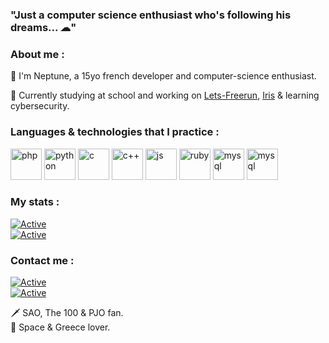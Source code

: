 ### "Just a computer science enthusiast who's following his dreams... ☁"  

### About me :  
💨 I'm Neptune, a 15yo french developer and computer-science enthusiast.  
  
📌 Currently studying at school and working on <a href="https://github.com/Neptune-IT/Lets-Freerun">Lets-Freerun</a>, <a href="https://github.com/Neptune-IT/Iris">Iris</a> & learning cybersecurity.  
  
### Languages & technologies that I practice :  
<p align="left">
<img src="https://github.com/jessestuart/js-devicon/blob/master/icons/php/php-original.svg" alt="php" width="50" height="50"/>  
<img src="https://github.com/jessestuart/js-devicon/blob/master/icons/python/python-original.svg" alt="python" width="50" height="50"/>  
<img src="https://github.com/jessestuart/js-devicon/blob/master/icons/c/c-original.svg" alt="c" width="50" height="50"/>  
<img src="https://github.com/jessestuart/js-devicon/blob/master/icons/cplusplus/cplusplus-original.svg" alt="c++" width="50" height="50"/>  
<img src="https://github.com/jessestuart/js-devicon/blob/master/icons/javascript/javascript-original.svg" alt="js" width="50" height="50"/>  
<img src="https://github.com/jessestuart/js-devicon/blob/master/icons/ruby/ruby-original.svg" alt="ruby" width="50" height="50"/>  
<img src="https://github.com/jessestuart/js-devicon/blob/master/icons/mysql/mysql-original-wordmark.svg" alt="mysql" width="50" height="50"/> 
<img src="https://github.com/jessestuart/js-devicon/blob/master/icons/symfony/symfony-original.svg" alt="mysql" width="50" height="50"/>  
</p>

### My stats :
[![Active](https://github-readme-stats.vercel.app/api?username=neptune-it&show_icons=true&theme=dark&count_private=true&hide=prs,issues)](https://www.github.com/Neptune-IT)  
[![Active](https://komarev.com/ghpvc/?username=neptune-it&color=FAC151)](https://www.github.com/Neptune-IT)  
  
  
### Contact me :
[![Active](https://img.shields.io/badge/Instagram-Click-pink?style=flat-square&logo=instagram)](https://www.instagram.com/_neptune_dev_)  
[![Active](https://img.shields.io/badge/Twitter-Click-cyan?style=flat-square&logo=twitter)](https://twitter.com/neptune_dev)
  
🗡 SAO, The 100 & PJO fan.  
🌌 Space & Greece lover.
